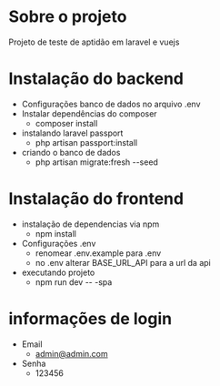 # Sobre o projeto #

Projeto de teste de aptidão em laravel e vuejs

# Instalação do backend #

 *  Configurações banco de dados no arquivo .env
 * Instalar dependências do composer
    - composer install
 * instalando laravel passport
    - php artisan passport:install
 * criando o banco de dados
    - php artisan migrate:fresh --seed

# Instalação do frontend

  * instalação de dependencias via npm
    - npm install
  * Configurações .env
    - renomear .env.example para .env
    - no .env alterar BASE_URL_API para a url da api
  * executando projeto
    - npm run dev -- -spa

# informações de login
 
 * Email
    - admin@admin.com
 * Senha
    - 123456

